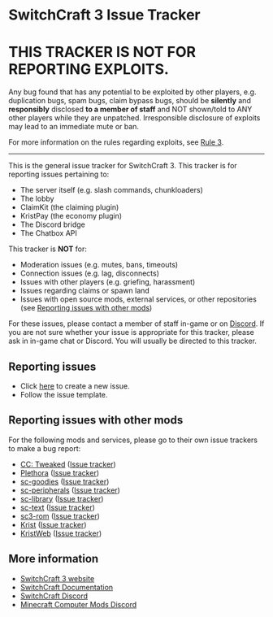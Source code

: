 # SwitchCraft 3 Issue Tracker

# THIS TRACKER IS NOT FOR REPORTING EXPLOITS.

Any bug found that has any potential to be exploited by other players, e.g. duplication bugs, spam bugs, claim bypass 
bugs, should be **silently** and **responsibly** disclosed **to a member of staff** and NOT shown/told to ANY other 
players while they are unpatched. Irresponsible disclosure of exploits may lead to an immediate mute or ban.

For more information on the rules regarding exploits, see [Rule 3](https://docs.sc3.io/rules.html#r3).

<hr />

This is the general issue tracker for SwitchCraft 3. This tracker is for reporting issues pertaining to:

- The server itself (e.g. slash commands, chunkloaders)
- The lobby
- ClaimKit (the claiming plugin)
- KristPay (the economy plugin)
- The Discord bridge
- The Chatbox API

This tracker is **NOT** for:

- Moderation issues (e.g. mutes, bans, timeouts)
- Connection issues (e.g. lag, disconnects)
- Issues with other players (e.g. griefing, harassment)
- Issues regarding claims or spawn land
- Issues with open source mods, external services, or other repositories (see 
  [Reporting issues with other mods](#reporting-issues-with-other-mods))

For these issues, please contact a member of staff in-game or on [Discord](https://discord.sc3.io). If you are not sure
whether your issue is appropriate for this tracker, please ask in in-game chat or Discord. You will usually be directed
to this tracker.

## Reporting issues

- Click [here](https://github.com/SwitchCraftCC/issues/issues/new) to create a new issue.
- Follow the issue template.

## Reporting issues with other mods

For the following mods and services, please go to their own issue trackers to make a bug report:

- [CC: Tweaked](https://github.com/cc-tweaked/cc-tweaked) ([Issue tracker](https://github.com/cc-tweaked/cc-tweaked/issues))
- [Plethora](https://github.com/SwitchCraftCC/Plethora-Fabric) ([Issue tracker](https://github.com/SwitchCraftCC/Plethora-Fabric/issues))
- [sc-goodies](https://github.com/SwitchCraftCC/sc-goodies) ([Issue tracker](https://github.com/SwitchCraftCC/sc-goodies/issues))
- [sc-peripherals](https://github.com/SwitchCraftCC/sc-peripherals) ([Issue tracker](https://github.com/SwitchCraftCC/sc-peripherals/issues))
- [sc-library](https://github.com/SwitchCraftCC/sc-library) ([Issue tracker](https://github.com/SwitchCraftCC/sc-library/issues))
- [sc-text](https://github.com/SwitchCraftCC/sc-text) ([Issue tracker](https://github.com/SwitchCraftCC/sc-text/issues))
- [sc3-rom](https://github.com/SwitchCraftCC/sc3-rom) ([Issue tracker](https://github.com/SwitchCraftCC/sc3-rom/issues))
- [Krist](https://github.com/tmpim/Krist) ([Issue tracker](https://github.com/tmpim/Krist/issues))
- [KristWeb](https://github.com/tmpim/KristWeb2) ([Issue tracker](https://github.com/tmpim/KristWeb2/issues))

## More information

- [SwitchCraft 3 website](https://sc3.io)
- [SwitchCraft Documentation](https://docs.sc3.io)
- [SwitchCraft Discord](https://discord.sc3.io)
- [Minecraft Computer Mods Discord](https://discord.computercraft.cc)
